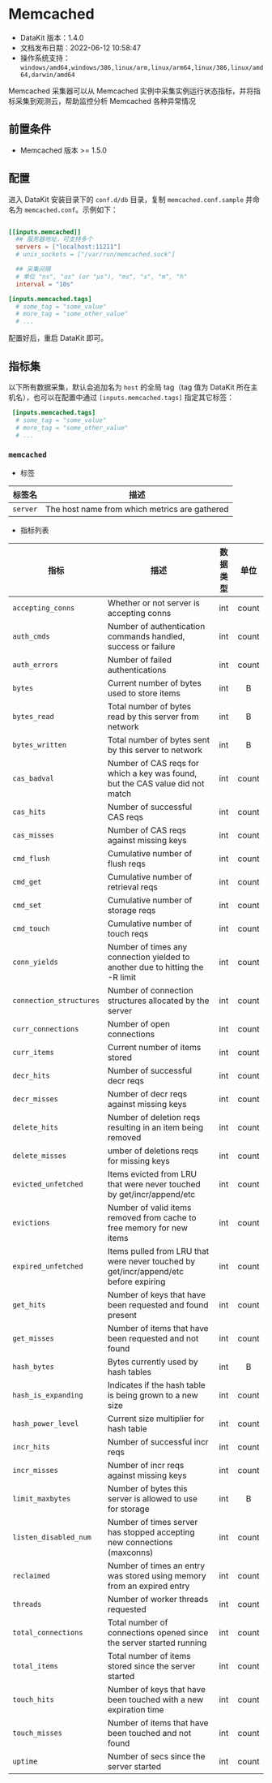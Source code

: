
# Memcached

- DataKit 版本：1.4.0
- 文档发布日期：2022-06-12 10:58:47
- 操作系统支持：`windows/amd64,windows/386,linux/arm,linux/arm64,linux/386,linux/amd64,darwin/amd64`

Memcached 采集器可以从 Memcached 实例中采集实例运行状态指标，并将指标采集到观测云，帮助监控分析 Memcached 各种异常情况

## 前置条件

- Memcached 版本 >= 1.5.0

## 配置

进入 DataKit 安装目录下的 `conf.d/db` 目录，复制 `memcached.conf.sample` 并命名为 `memcached.conf`。示例如下：

```toml

[[inputs.memcached]]
  ## 服务器地址，可支持多个
  servers = ["localhost:11211"]
  # unix_sockets = ["/var/run/memcached.sock"]

  ## 采集间隔
  # 单位 "ns", "us" (or "µs"), "ms", "s", "m", "h"
  interval = "10s"

[inputs.memcached.tags]
  # some_tag = "some_value"
  # more_tag = "some_other_value"
  # ...

```

配置好后，重启 DataKit 即可。

## 指标集

以下所有数据采集，默认会追加名为 `host` 的全局 tag（tag 值为 DataKit 所在主机名），也可以在配置中通过 `[inputs.memcached.tags]` 指定其它标签：

``` toml
 [inputs.memcached.tags]
  # some_tag = "some_value"
  # more_tag = "some_other_value"
  # ...
```



### `memcached`

-  标签


| 标签名 | 描述    |
|  ----  | --------|
|`server`|The host name from which metrics are gathered|

- 指标列表


| 指标 | 描述| 数据类型 | 单位   |
| ---- |---- | :---:    | :----: |
|`accepting_conns`|Whether or not server is accepting conns|int|count|
|`auth_cmds`|Number of authentication commands handled, success or failure|int|count|
|`auth_errors`|Number of failed authentications|int|count|
|`bytes`|Current number of bytes used to store items|int|B|
|`bytes_read`|Total number of bytes read by this server from network|int|B|
|`bytes_written`|Total number of bytes sent by this server to network|int|B|
|`cas_badval`|Number of CAS reqs for which a key was found, but the CAS value did not match|int|count|
|`cas_hits`|Number of successful CAS reqs|int|count|
|`cas_misses`|Number of CAS reqs against missing keys|int|count|
|`cmd_flush`|Cumulative number of flush reqs|int|count|
|`cmd_get`|Cumulative number of retrieval reqs|int|count|
|`cmd_set`|Cumulative number of storage reqs|int|count|
|`cmd_touch`|Cumulative number of touch reqs|int|count|
|`conn_yields`|Number of times any connection yielded to another due to hitting the -R limit|int|count|
|`connection_structures`|Number of connection structures allocated by the server|int|count|
|`curr_connections`|Number of open connections|int|count|
|`curr_items`|Current number of items stored|int|count|
|`decr_hits`|Number of successful decr reqs|int|count|
|`decr_misses`|Number of decr reqs against missing keys|int|count|
|`delete_hits`|Number of deletion reqs resulting in an item being removed|int|count|
|`delete_misses`|umber of deletions reqs for missing keys|int|count|
|`evicted_unfetched`|Items evicted from LRU that were never touched by get/incr/append/etc|int|count|
|`evictions`|Number of valid items removed from cache to free memory for new items|int|count|
|`expired_unfetched`|Items pulled from LRU that were never touched by get/incr/append/etc before expiring|int|count|
|`get_hits`|Number of keys that have been requested and found present|int|count|
|`get_misses`|Number of items that have been requested and not found|int|count|
|`hash_bytes`|Bytes currently used by hash tables|int|B|
|`hash_is_expanding`|Indicates if the hash table is being grown to a new size|int|count|
|`hash_power_level`|Current size multiplier for hash table|int|count|
|`incr_hits`|Number of successful incr reqs|int|count|
|`incr_misses`|Number of incr reqs against missing keys|int|count|
|`limit_maxbytes`|Number of bytes this server is allowed to use for storage|int|B|
|`listen_disabled_num`|Number of times server has stopped accepting new connections (maxconns)|int|count|
|`reclaimed`|Number of times an entry was stored using memory from an expired entry|int|count|
|`threads`|Number of worker threads requested|int|count|
|`total_connections`|Total number of connections opened since the server started running|int|count|
|`total_items`|Total number of items stored since the server started|int|count|
|`touch_hits`|Number of keys that have been touched with a new expiration time|int|count|
|`touch_misses`|Number of items that have been touched and not found|int|count|
|`uptime`|Number of secs since the server started|int|count|

 
